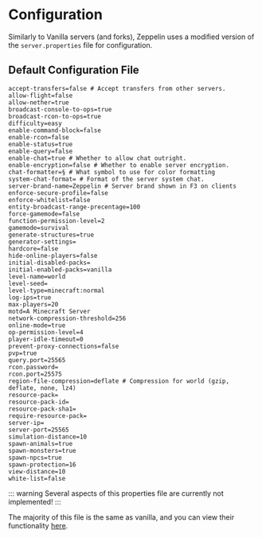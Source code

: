 # Configuration

Similarly to Vanilla servers (and forks), Zeppelin uses a modified version of the `server.properties` file for configuration.

## Default Configuration File
```properties
accept-transfers=false # Accept transfers from other servers.
allow-flight=false
allow-nether=true
broadcast-console-to-ops=true
broadcast-rcon-to-ops=true
difficulty=easy
enable-command-block=false
enable-rcon=false
enable-status=true
enable-query=false
enable-chat=true # Whether to allow chat outright.
enable-encryption=false # Whether to enable server encryption.
chat-formatter=§ # What symbol to use for color formatting
system-chat-format= # Format of the server system chat.
server-brand-name=Zeppelin # Server brand shown in F3 on clients
enforce-secure-profile=false
enforce-whitelist=false
entity-broadcast-range-precentage=100
force-gamemode=false
function-permission-level=2
gamemode=survival
generate-structures=true
generator-settings=
hardcore=false
hide-online-players=false
initial-disabled-packs=
initial-enabled-packs=vanilla
level-name=world
level-seed=
level-type=minecraft:normal
log-ips=true
max-players=20
motd=A Minecraft Server
network-compression-threshold=256
online-mode=true
op-permission-level=4
player-idle-timeout=0
prevent-proxy-connections=false
pvp=true
query.port=25565
rcon.password=
rcon.port=25575
region-file-compression=deflate # Compression for world (gzip, deflate, none, lz4)
resource-pack=
resource-pack-id=
resource-pack-sha1=
require-resource-pack=
server-ip=
server-port=25565
simulation-distance=10
spawn-animals=true
spawn-monsters=true
spawn-npcs=true
spawn-protection=16
view-distance=10
white-list=false
```

::: warning
Several aspects of this properties file are currently not implemented!
:::

The majority of this file is the same as vanilla, and you can view their functionality [here](https://minecraft.fandom.com/wiki/Server.properties).